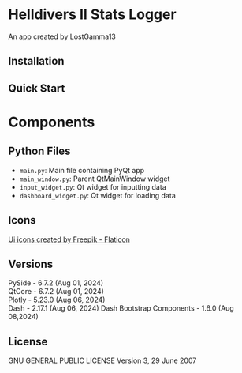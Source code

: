 # Helldivers II Stats Logger

An app created by LostGamma13

## Installation


## Quick Start




# Components
## Python Files
- `main.py`: Main file containing PyQt app
- `main_window.py`: Parent QtMainWindow widget
- `input_widget.py`: Qt widget for inputting data
- `dashboard_widget.py`: Qt widget for loading data


## Icons
<a href="https://www.flaticon.com/free-icons/ui" title="ui icons">Ui icons created by Freepik - Flaticon</a>


## Versions
PySide - 6.7.2  (Aug 01, 2024)  
QtCore - 6.7.2  (Aug 01, 2024)  
Plotly - 5.23.0 (Aug 06, 2024)  
Dash   - 2.17.1 (Aug 06, 2024)
Dash Bootstrap Components - 1.6.0 (Aug 08,2024)
## License
GNU GENERAL PUBLIC LICENSE
Version 3, 29 June 2007